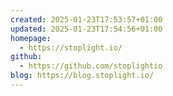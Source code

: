 ```yaml
---
created: 2025-01-23T17:53:57+01:00
updated: 2025-01-23T17:54:56+01:00
homepage:
  - https://stoplight.io/
github:
  - https://github.com/stoplightio
blog: https://blog.stoplight.io/
---
```

